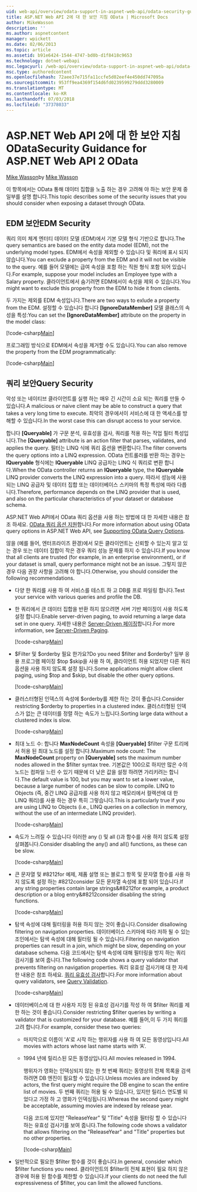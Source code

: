 ```yaml
---
uid: web-api/overview/odata-support-in-aspnet-web-api/odata-security-guidance
title: ASP.NET Web API 2에 대 한 보안 지침 OData | Microsoft Docs
author: MikeWasson
description: ''
ms.author: aspnetcontent
manager: wpickett
ms.date: 02/06/2013
ms.topic: article
ms.assetid: b91e6424-1544-4747-bd0b-d1f8418c9653
ms.technology: dotnet-webapi
msc.legacyurl: /web-api/overview/odata-support-in-aspnet-web-api/odata-security-guidance
msc.type: authoredcontent
ms.openlocfilehash: 72aee37e715fa11ccfe5d02eef4e450dd747095a
ms.sourcegitcommit: 953ff9ea4369f154d6fd0239599279ddd3280009
ms.translationtype: MT
ms.contentlocale: ko-KR
ms.lasthandoff: 07/03/2018
ms.locfileid: "37378033"
---
```

<a name="security-guidance-for-aspnet-web-api-2-odata"></a><span data-ttu-id="44971-102">ASP.NET Web API 2에 대 한 보안 지침 OData</span><span class="sxs-lookup"><span data-stu-id="44971-102">Security Guidance for ASP.NET Web API 2 OData</span></span>
====================
<span data-ttu-id="44971-103">[Mike Wasson](https://github.com/MikeWasson)</span><span class="sxs-lookup"><span data-stu-id="44971-103">by [Mike Wasson](https://github.com/MikeWasson)</span></span>

<span data-ttu-id="44971-104">이 항목에서는 OData 통해 데이터 집합을 노출 하는 경우 고려해 야 하는 보안 문제 중 일부를 설명 합니다.</span><span class="sxs-lookup"><span data-stu-id="44971-104">This topic describes some of the security issues that you should consider when exposing a dataset through OData.</span></span>

## <a name="edm-security"></a><span data-ttu-id="44971-105">EDM 보안</span><span class="sxs-lookup"><span data-stu-id="44971-105">EDM Security</span></span>

<span data-ttu-id="44971-106">쿼리 의미 체계 엔터티 데이터 모델 (EDM)에서 기본 모델 형식 기반으로 합니다.</span><span class="sxs-lookup"><span data-stu-id="44971-106">The query semantics are based on the entity data model (EDM), not the underlying model types.</span></span> <span data-ttu-id="44971-107">EDM에서 속성을 제외할 수 있습니다 및 쿼리에 표시 되지 않습니다.</span><span class="sxs-lookup"><span data-stu-id="44971-107">You can exclude a property from the EDM and it will not be visible to the query.</span></span> <span data-ttu-id="44971-108">예를 들어 모델에는 급여 속성을 포함 하는 직원 형식 포함 되어 있습니다.</span><span class="sxs-lookup"><span data-stu-id="44971-108">For example, suppose your model includes an Employee type with a Salary property.</span></span> <span data-ttu-id="44971-109">클라이언트에서 숨기려면 EDM에서이 속성을 제외 수 있습니다.</span><span class="sxs-lookup"><span data-stu-id="44971-109">You might want to exclude this property from the EDM to hide it from clients.</span></span>

<span data-ttu-id="44971-110">두 가지는 제외를 EDM 속성입니다.</span><span class="sxs-lookup"><span data-stu-id="44971-110">There are two ways to exlude a property from the EDM.</span></span> <span data-ttu-id="44971-111">설정할 수 있습니다 합니다 **[IgnoreDataMember]** 모델 클래스의 속성을 특성:</span><span class="sxs-lookup"><span data-stu-id="44971-111">You can set the **[IgnoreDataMember]** attribute on the property in the model class:</span></span>

[!code-csharp[Main](odata-security-guidance/samples/sample1.cs)]

<span data-ttu-id="44971-112">프로그래밍 방식으로 EDM에서 속성을 제거할 수도 있습니다.</span><span class="sxs-lookup"><span data-stu-id="44971-112">You can also remove the property from the EDM programmatically:</span></span>

[!code-csharp[Main](odata-security-guidance/samples/sample2.cs)]

## <a name="query-security"></a><span data-ttu-id="44971-113">쿼리 보안</span><span class="sxs-lookup"><span data-stu-id="44971-113">Query Security</span></span>

<span data-ttu-id="44971-114">악성 또는 네이티브 클라이언트를 실행 하는 매우 긴 시간이 소요 되는 쿼리를 만들 수 있습니다.</span><span class="sxs-lookup"><span data-stu-id="44971-114">A malicious or naive client may be able to construct a query that takes a very long time to execute.</span></span> <span data-ttu-id="44971-115">최악의 경우에서이 서비스에 대 한 액세스를 방해할 수 있습니다.</span><span class="sxs-lookup"><span data-stu-id="44971-115">In the worst case this can disrupt access to your service.</span></span>

<span data-ttu-id="44971-116">합니다 **[Queryable]** 가 구문 분석, 유효성을 검사, 쿼리를 적용 하는 작업 필터 특성입니다.</span><span class="sxs-lookup"><span data-stu-id="44971-116">The **[Queryable]** attribute is an action filter that parses, validates, and applies the query.</span></span> <span data-ttu-id="44971-117">필터는 LINQ 식에 쿼리 옵션을 변환합니다.</span><span class="sxs-lookup"><span data-stu-id="44971-117">The filter converts the query options into a LINQ expression.</span></span> <span data-ttu-id="44971-118">OData 컨트롤러를 반환 하는 경우는 **IQueryable** 형식에는 **IQueryable** LINQ 공급자는 LINQ 식 쿼리로 변환 합니다.</span><span class="sxs-lookup"><span data-stu-id="44971-118">When the OData controller returns an **IQueryable** type, the **IQueryable** LINQ provider converts the LINQ expression into a query.</span></span> <span data-ttu-id="44971-119">따라서 성능에 사용 되는 LINQ 공급자 및 데이터 집합 또는 데이터베이스 스키마의 특정 특성에 따라 다릅니다.</span><span class="sxs-lookup"><span data-stu-id="44971-119">Therefore, performance depends on the LINQ provider that is used, and also on the particular characteristics of your dataset or database schema.</span></span>

<span data-ttu-id="44971-120">ASP.NET Web API에서 OData 쿼리 옵션을 사용 하는 방법에 대 한 자세한 내용은 참조 하세요. [OData 쿼리 옵션 지원](supporting-odata-query-options.md)합니다.</span><span class="sxs-lookup"><span data-stu-id="44971-120">For more information about using OData query options in ASP.NET Web API, see [Supporting OData Query Options](supporting-odata-query-options.md).</span></span>

<span data-ttu-id="44971-121">않을 (예를 들어, 엔터프라이즈 환경)에서 모든 클라이언트는 신뢰할 수 있는지 알고 있는 경우 또는 데이터 집합이 작은 경우 쿼리 성능 문제를 하지 수 있습니다.</span><span class="sxs-lookup"><span data-stu-id="44971-121">If you know that all clients are trusted (for example, in an enterprise environment), or if your dataset is small, query performance might not be an issue.</span></span> <span data-ttu-id="44971-122">그렇지 않은 경우 다음 권장 사항을 고려해 야 합니다.</span><span class="sxs-lookup"><span data-stu-id="44971-122">Otherwise, you should consider the following recommendations.</span></span>

- <span data-ttu-id="44971-123">다양 한 쿼리를 사용 하 여 서비스를 테스트 하 고 DB를 프로 파일링 합니다.</span><span class="sxs-lookup"><span data-stu-id="44971-123">Test your service with various queries and profile the DB.</span></span>
- <span data-ttu-id="44971-124">한 쿼리에서 큰 데이터 집합을 반환 하지 않으려면 서버 기반 페이징이 사용 하도록 설정 합니다.</span><span class="sxs-lookup"><span data-stu-id="44971-124">Enable server-driven paging, to avoid returning a large data set in one query.</span></span> <span data-ttu-id="44971-125">자세한 내용은 [Server-Driven 페이징](supporting-odata-query-options.md#server-paging)합니다.</span><span class="sxs-lookup"><span data-stu-id="44971-125">For more information, see [Server-Driven Paging](supporting-odata-query-options.md#server-paging).</span></span> 

    [!code-csharp[Main](odata-security-guidance/samples/sample3.cs)]
- <span data-ttu-id="44971-126">$Filter 및 $orderby 필요 한가요?</span><span class="sxs-lookup"><span data-stu-id="44971-126">Do you need $filter and $orderby?</span></span> <span data-ttu-id="44971-127">일부 응용 프로그램 페이징 $top $skip을 사용 하 여, 클라이언트 허용 되었지만 다른 쿼리 옵션을 사용 하지 않도록 설정 됩니다.</span><span class="sxs-lookup"><span data-stu-id="44971-127">Some applications might allow client paging, using $top and $skip, but disable the other query options.</span></span> 

    [!code-csharp[Main](odata-security-guidance/samples/sample4.cs)]
- <span data-ttu-id="44971-128">클러스터형된 인덱스의 속성에 $orderby를 제한 하는 것이 좋습니다.</span><span class="sxs-lookup"><span data-stu-id="44971-128">Consider restricting $orderby to properties in a clustered index.</span></span> <span data-ttu-id="44971-129">클러스터형된 인덱스가 없는 큰 데이터를 정렬 하는 속도가 느립니다.</span><span class="sxs-lookup"><span data-stu-id="44971-129">Sorting large data without a clustered index is slow.</span></span> 

    [!code-csharp[Main](odata-security-guidance/samples/sample5.cs)]
- <span data-ttu-id="44971-130">최대 노드 수: 합니다 **MaxNodeCount** 속성을 **[Queryable]** $filter 구문 트리에서 허용 된 최대 노드를 설정 합니다.</span><span class="sxs-lookup"><span data-stu-id="44971-130">Maximum node count: The **MaxNodeCount** property on **[Queryable]** sets the maximum number nodes allowed in the $filter syntax tree.</span></span> <span data-ttu-id="44971-131">기본값은 100으로 하지만 많은 수의 노드는 컴파일 느린 수 있기 때문에 더 낮은 값을 설정 하려면 가리키려는 합니다.</span><span class="sxs-lookup"><span data-stu-id="44971-131">The default value is 100, but you may want to set a lower value, because a large number of nodes can be slow to compile.</span></span> <span data-ttu-id="44971-132">LINQ to Objects (즉, 중간 LINQ 공급자를 사용 하지 않고 메모리에서 컬렉션에 대 한 LINQ 쿼리)를 사용 하는 경우 특히 그렇습니다.</span><span class="sxs-lookup"><span data-stu-id="44971-132">This is particularly true if you are using LINQ to Objects (i.e., LINQ queries on a collection in memory, without the use of an intermediate LINQ provider).</span></span> 

    [!code-csharp[Main](odata-security-guidance/samples/sample6.cs)]
- <span data-ttu-id="44971-133">속도가 느려질 수 있습니다 이러한 any () 및 all ()과 함수를 사용 하지 않도록 설정 살펴봅니다.</span><span class="sxs-lookup"><span data-stu-id="44971-133">Consider disabling the any() and all() functions, as these can be slow.</span></span> 

    [!code-csharp[Main](odata-security-guidance/samples/sample7.cs)]
- <span data-ttu-id="44971-134">큰 문자열 및 #8212for 예제, 제품 설명 또는 블로그 항목 및 문자열 함수를 사용 하지 않도록 설정 하는 #8212consider 모든 문자열 속성에 포함 되어 있습니다.</span><span class="sxs-lookup"><span data-stu-id="44971-134">If any string properties contain large strings&#8212for example, a product description or a blog entry&#8212consider disabling the string functions.</span></span> 

    [!code-csharp[Main](odata-security-guidance/samples/sample8.cs)]
- <span data-ttu-id="44971-135">탐색 속성에 대해 필터링을 허용 하지 않는 것이 좋습니다.</span><span class="sxs-lookup"><span data-stu-id="44971-135">Consider disallowing filtering on navigation properties.</span></span> <span data-ttu-id="44971-136">데이터베이스 스키마에 따라 저하 될 수 있는 조인에서는 탐색 속성에 대해 필터링 될 수 있습니다.</span><span class="sxs-lookup"><span data-stu-id="44971-136">Filtering on navigation properties can result in a join, which might be slow, depending on your database schema.</span></span> <span data-ttu-id="44971-137">다음 코드에서는 탐색 속성에 대해 필터링을 방지 하는 쿼리 검사기를 보여 줍니다.</span><span class="sxs-lookup"><span data-stu-id="44971-137">The following code shows a query validator that prevents filtering on navigation properties.</span></span> <span data-ttu-id="44971-138">쿼리 유효성 검사기에 대 한 자세한 내용은 참조 하세요. [쿼리 유효성 검사](supporting-odata-query-options.md#query-validation)합니다.</span><span class="sxs-lookup"><span data-stu-id="44971-138">For more information about query validators, see [Query Validation](supporting-odata-query-options.md#query-validation).</span></span> 

    [!code-csharp[Main](odata-security-guidance/samples/sample9.cs)]
- <span data-ttu-id="44971-139">데이터베이스에 대 한 사용자 지정 된 유효성 검사기를 작성 하 여 $filter 쿼리를 제한 하는 것이 좋습니다.</span><span class="sxs-lookup"><span data-stu-id="44971-139">Consider restricting $filter queries by writing a validator that is customized for your database.</span></span> <span data-ttu-id="44971-140">예를 들어,이 두 가지 쿼리를 고려 합니다.</span><span class="sxs-lookup"><span data-stu-id="44971-140">For example, consider these two queries:</span></span> 

  - <span data-ttu-id="44971-141">마지막으로 이름이 'A'로 시작 하는 행위자를 사용 하 여 모든 동영상입니다.</span><span class="sxs-lookup"><span data-stu-id="44971-141">All movies with actors whose last name starts with ‘A'.</span></span>
  - <span data-ttu-id="44971-142">1994 년에 릴리스된 모든 동영상입니다.</span><span class="sxs-lookup"><span data-stu-id="44971-142">All movies released in 1994.</span></span>

    <span data-ttu-id="44971-143">행위자가 영화는 인덱싱되지 않는 한 첫 번째 쿼리는 동영상의 전체 목록을 검색 하려면 DB 엔진이 필요할 수 있습니다.</span><span class="sxs-lookup"><span data-stu-id="44971-143">Unless movies are indexed by actors, the first query might require the DB engine to scan the entire list of movies.</span></span> <span data-ttu-id="44971-144">두 번째 쿼리는 허용 될 수 있습니다, 있지만 릴리스 연도별 되었다고 가정 하 고 영화가 인덱싱됩니다.</span><span class="sxs-lookup"><span data-stu-id="44971-144">Whereas the second query might be acceptable, assuming movies are indexed by release year.</span></span>

    <span data-ttu-id="44971-145">다음 코드에 있지만 "ReleaseYear" 및 "Title" 속성을 필터링 할 수 있습니다 하는 유효성 검사기를 보여 줍니다.</span><span class="sxs-lookup"><span data-stu-id="44971-145">The following code shows a validator that allows filtering on the "ReleaseYear" and "Title" properties but no other properties.</span></span>

    [!code-csharp[Main](odata-security-guidance/samples/sample10.cs)]
- <span data-ttu-id="44971-146">일반적으로 필요한 $filter 함수를 것이 좋습니다.</span><span class="sxs-lookup"><span data-stu-id="44971-146">In general, consider which $filter functions you need.</span></span> <span data-ttu-id="44971-147">클라이언트의 $filter의 전체 표현이 필요 하지 않은 경우에 허용 된 함수를 제한할 수 있습니다.</span><span class="sxs-lookup"><span data-stu-id="44971-147">If your clients do not need the full expressiveness of $filter, you can limit the allowed functions.</span></span>
